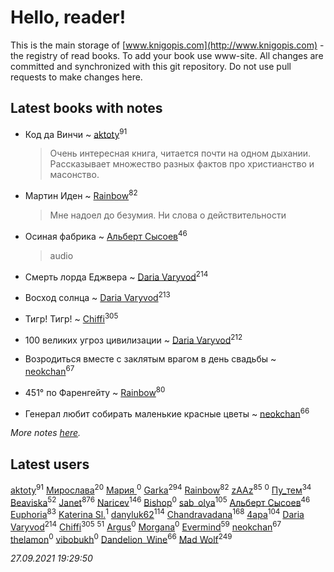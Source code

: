 # Hello, reader!
This is the main storage of [www.knigopis.com](http://www.knigopis.com) - the registry of read books.
To add your book use www-site. All changes are committed and synchronized with this git repository.
Do not use pull requests to make changes here.


## Latest books with notes
* Код да Винчи ~ [aktoty](users/275/275766107-vkontakte)<sup>91</sup>
    > Очень интересная книга, читается почти на одном дыхании. Рассказывает множество разных фактов про христианство и масонство.

* Мартин Иден ~ [Rainbow](users/109/109787328219839805802-google)<sup>82</sup>
    > Мне надоел до безумия. Ни слова о действительности

* Осиная фабрика ~ [Альберт Сысоев](users/474/47446642-vkontakte)<sup>46</sup>
    > audio

* Смерть лорда Еджвера ~ [Daria Varyvod](users/829/829893410524253-facebook)<sup>214</sup>

* Восход солнца ~ [Daria Varyvod](users/829/829893410524253-facebook)<sup>213</sup>

* Тигр! Тигр! ~ [Chiffi](users/105/105831994080785626680-google)<sup>305</sup>

* 100 великих угроз цивилизации ~ [Daria Varyvod](users/829/829893410524253-facebook)<sup>212</sup>

* Возродиться вместе с заклятым врагом в день свадьбы ~ [neokchan](users/113/113179958976964886996-google)<sup>67</sup>

* 451° по Фаренгейту ~ [Rainbow](users/109/109787328219839805802-google)<sup>80</sup>

* Генерал любит собирать маленькие красные цветы ~ [neokchan](users/113/113179958976964886996-google)<sup>66</sup>


_More notes [here](latest_books_with_notes.md)._


## Latest users
[aktoty](users/275/275766107-vkontakte)<sup>91</sup> 
[Мирослава](users/106/106107989792957993574-google)<sup>20</sup> 
[Мария ](users/370/3707684412667781-facebook)<sup>0</sup> 
[Garka](users/115/115753719718250012620-google)<sup>294</sup> 
[Rainbow](users/109/109787328219839805802-google)<sup>82</sup> 
[zAAz](users/202/202248233-vkontakte)<sup>85</sup> 
[](users/100/100404933895137497570-google)<sup>0</sup> 
[Пу_тем](users/344/3448154788585127-facebook)<sup>34</sup> 
[Beaviska](users/102/10202544960024508-facebook)<sup>52</sup> 
[Janet](users/108/108113656204404967440-google)<sup>876</sup> 
[Naricev](users/107/107090515204537133928-google)<sup>146</sup> 
[Bishop](users/585/585beafacefdc531-liveid)<sup>0</sup> 
[sab_olya](users/139/139338401-vkontakte)<sup>105</sup> 
[Альберт Сысоев](users/474/47446642-vkontakte)<sup>46</sup> 
[Euphoria](users/106/106304994652616315178-google)<sup>83</sup> 
[Katerina Sl.](users/108/108667673949731191831-google)<sup>1</sup> 
[danyluk62](users/374/374149854-vkontakte)<sup>114</sup> 
[Chandravadana](users/105/105866022348292919948-google)<sup>168</sup> 
[4apa](users/117/117392596378069249667-google)<sup>104</sup> 
[Daria Varyvod](users/829/829893410524253-facebook)<sup>214</sup> 
[Chiffi](users/105/105831994080785626680-google)<sup>305</sup> 
[](users/153/1537586159620888-facebook)<sup>51</sup> 
[Argus](users/104/104589481690203844799-googleplus)<sup>0</sup> 
[Morgana](users/113/113848823251983069565-google)<sup>0</sup> 
[Evermind](users/302/302928912-vkontakte)<sup>59</sup> 
[neokchan](users/113/113179958976964886996-google)<sup>67</sup> 
[thelamon](users/111/111415970638883668399-google)<sup>0</sup> 
[vibobukh](users/109/109844475830298727911-google)<sup>0</sup> 
[Dandelion_Wine](users/586/58602788-vkontakte)<sup>66</sup> 
[Mad Wolf](users/947/94738840-vkontakte)<sup>249</sup> 


_27.09.2021 19:29:50_
